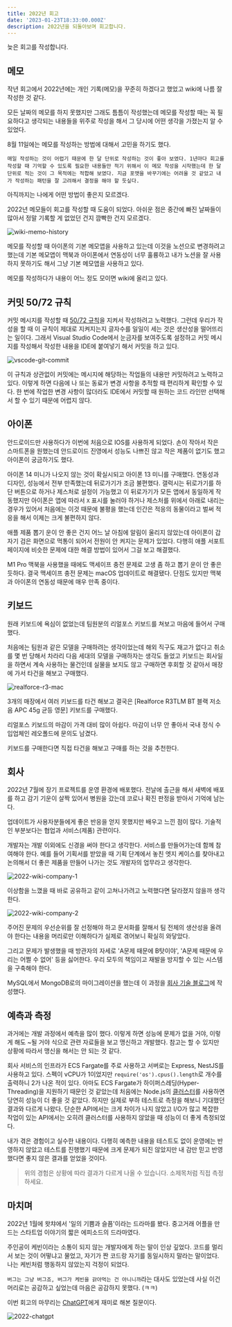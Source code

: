 ```yaml
---
title: 2022년 회고
date: '2023-01-23T18:33:00.000Z'
description: 2022년을 되돌아보며 회고합니다.
---
```


늦은 회고를 작성합니다.

## 메모

작년 회고에서 2022년에는 개인 기록(메모)을 꾸준히 하겠다고 했었고 wiki에 나름 잘 작성한 것 같다.

모든 날짜의 메모를 하지 못했지만 그래도 틈틈이 작성했는데 메모를 작성할 때는 꼭 필요하다고 생각되는 내용들을 위주로 작성을 해서 그 당시에 어떤 생각을 가졌는지 알 수 있었다.

8월 11일에는 메모를 작성하는 방법에 대해서 고민을 하기도 했다.

`매일 작성하는 것이 어렵기 때문에 한 달 단위로 작성하는 것이 좋아 보였다. 1년마다 회고를 작성할 때 기억할 수 있도록 필요한 내용들만 적기 위해서 이 메모 작성을 시작했는데 한 달 단위로 적는 것이 그 목적에는 적합해 보였다. 지금 포맷을 바꾸기에는 어려울 것 같았고 내가 작성하는 패턴을 잘 고려해서 결정을 해야 할 듯싶다.`

아직까지는 나에게 어떤 방법이 좋은지 모르겠다.

2022년 메모들이 회고를 작성할 때 도움이 되었다. 아쉬운 점은 중간에 빠진 날짜들이 많아서 정말 기록할 게 없었던 건지 깜빡한 건지 모르겠다.

![wiki-memo-history](./wiki-memo-history.png)

메모를 작성할 때 아이폰의 기본 메모앱을 사용하고 있는데 이것을 노션으로 변경하려고 했는데 기본 메모앱이 맥북과 아이폰에서 연동성이 너무 훌륭하고 내가 노션을 잘 사용하지 못하기도 해서 그냥 기본 메모앱을 사용하고 있다.

메모를 작성하다가 내용이 어느 정도 모이면 wiki에 올리고 있다.

## 커밋 50/72 규칙

커밋 메시지를 작성할 때 [50/72 규칙](https://tbaggery.com/2008/04/19/a-note-about-git-commit-messages.html)을 지켜서 작성하려고 노력했다. 그런데 우리가 작성을 할 때 이 규칙이 제대로 지켜지는지 글자수를 일일이 세는 것은 생산성을 떨어뜨리는 일이다. 그래서 Visual Studio Code에서 눈금자를 보여주도록 설정하고 커밋 메시지를 작성해서 작성한 내용을 IDE에 붙여넣기 해서 커밋을 하고 있다.

![vscode-git-commit](./vscode-git-commit.png)

이 규칙과 상관없이 커밋에는 메시지에 해당하는 작업들의 내용만 커밋하려고 노력하고 있다. 이렇게 하면 다음에 나 또는 동료가 변경 사항을 추적할 때 편리하게 확인할 수 있다. 한 번에 작업한 변경 사항이 많더라도 IDE에서 커밋할 때 원하는 코드 라인만 선택해서 할 수 있기 때문에 어렵지 않다.

## 아이폰

안드로이드만 사용하다가 이번에 처음으로 IOS를 사용하게 되었다. 손이 작아서 작은 스마트폰을 원했는데 안드로이드 진영에서 성능도 나쁘진 않고 작은 제품이 없기도 했고 아이폰이 궁금하기도 했다.

아이폰 14 미니가 나오지 않는 것이 확실시되고 아이폰 13 미니를 구매했다. 연동성과 디자인, 성능에서 전부 만족했는데 뒤로가기가 조금 불편했다. 갤럭시는 뒤로가기를 하단 버튼으로 하거나 제스처로 설정이 가능했고 이 뒤로가기가 모든 앱에서 동일하게 작동했지만 아이폰은 앱에 따라서 `X` 표시를 눌러야 하거나 제스처를 위에서 아래로 내리는 경우가 있어서 처음에는 이것 때문에 불평을 했는데 인간은 적응의 동물이라고 벌써 적응을 해서 이제는 크게 불편하지 않다.

애플 제품 뽑기 운이 안 좋은 건지 어느 날 아침에 알림이 울리지 않았는데 아이폰이 갑자기 검은 화면으로 먹통이 되어서 전원이 안 켜지는 문제가 있었다. 다행히 애플 서포트 페이지에 비슷한 문제에 대한 해결 방법이 있어서 그걸 보고 해결했다.

M1 Pro 맥북을 사용했을 때에도 맥세이프 충전 문제로 고생 좀 하고 뽑기 운이 안 좋은 듯하다. 결국 맥세이프 충전 문제는 macOS 업데이트로 해결됐다. 단점도 있지만 맥북과 아이폰의 연동성 때문에 매우 만족 중이다.

## 키보드

원래 키보드에 욕심이 없었는데 팀원분의 리얼포스 키보드를 쳐보고 마음에 들어서 구매했다.

처음에는 팀원과 같은 모델을 구매하려는 생각이었는데 해외 직구도 재고가 없다고 취소를 몇 번 당해서 차라리 다음 세대의 모델을 구매하자는 생각도 들었고 키보드는 회사일을 하면서 계속 사용하는 물건인데 실물을 보지도 않고 구매하면 후회할 것 같아서 매장에 가서 타건을 해보고 구매했다.

![realforce-r3-mac](./realforce-r3-mac.jpg)

3개의 매장에서 여러 키보드를 타건 해보고 결국은 [Realforce R3TLM BT 블랙 저소음 APC 45g 균등 영문] 키보드를 구매했다.

리얼포스 키보드의 마감이 가격 대비 많이 아쉽다. 마감이 너무 안 좋아서 국내 정식 수입업체인 레오폴드에 문의도 남겼다.

키보드를 구매한다면 직접 타건을 해보고 구매를 하는 것을 추천한다.

## 회사

2022년 7월에 장기 프로젝트를 운영 환경에 배포했다. 전날에 출근을 해서 새벽에 배포를 하고 감기 기운이 살짝 있어서 병원을 갔는데 코로나 확진 판정을 받아서 기억에 남는다.

업데이트가 사용자분들에게 좋은 반응을 얻지 못했지만 배우고 느낀 점이 많다. 기술적인 부분보다는 협업과 서비스(제품) 관련이다.

개발자는 개발 이외에도 신경을 써야 한다고 생각한다. 서비스를 만들어가는데 함께 참여해야 한다. 예를 들어 기획서를 받았을 때 기획 단계에서 놓친 엣지 케이스를 찾아내고 논의해서 더 좋은 제품을 만들어 나가는 것도 개발자의 업무라고 생각한다.

![2022-wiki-company-1](./2022-wiki-company-1.png)

이상함을 느꼈을 때 바로 공유하고 같이 고쳐나가려고 노력했다면 달라졌지 않을까 생각한다.

![2022-wiki-company-2](./2022-wiki-company-2.png)

주어진 문제의 우선순위를 잘 선정해야 하고 문서화를 잘해서 팀 전체의 생산성을 올려야 한다는 내용을 머리로만 이해하다가 실제로 겪어보니 확실히 와닿았다.

그리고 문제가 발생했을 때 방관자의 자세로 'A문제 때문에 B탓이야', 'A문제 때문에 우리는 어쩔 수 없어' 등을 싫어한다. 우리 모두의 책임이고 재발을 방지할 수 있는 시스템을 구축해야 한다.

MySQL에서 MongoDB로의 마이그레이션을 했는데 이 과정을 [회사 기술 블로그](https://techblog.tabling.co.kr/mysql%EC%97%90%EC%84%9C-mongodb%EB%A1%9C-%EB%A7%88%EC%9D%B4%EA%B7%B8%EB%A0%88%EC%9D%B4%EC%85%98-c3c6624d235f)에 작성했다.

## 예측과 측정

과거에는 개발 과정에서 예측을 많이 했다. 이렇게 하면 성능에 문제가 없을 거야, 이렇게 해도 ~될 거야 식으로 관련 자료들을 보고 맹신하고 개발했다. 참고는 할 수 있지만 상황에 따라서 맹신을 해서는 안 되는 것 같다.

회사 서비스의 인프라가 ECS Fargate를 주로 사용하고 서버로는 Express, NestJS를 사용하고 있다. 스펙이 vCPU가 1이었지만 `require('os').cpus().length`로 개수를 출력하니 2가 나온 적이 있다. 아마도 ECS Fargate가 하이퍼스레딩(Hyper-Threading)을 지원하기 때문인 것 같았는데 처음에는 Node.js의 [클러스터](https://nodejs.org/api/cluster.html)를 사용하면 당연히 성능이 더 좋을 것 같았다. 하지만 실제로 부하 테스트로 측정을 해보니 기대했던 결과와 다르게 나왔다. 단순한 API에서는 크게 차이가 나지 않았고 I/O가 많고 복잡한 작업이 있는 API에서는 오히려 클러스터를 사용하지 않았을 때 성능이 더 좋게 측정되었다.

내가 겪은 경험이고 실수한 내용이다. 다행히 예측한 내용을 테스트도 없이 운영에는 반영하지 않았고 테스트를 진행했기 때문에 크게 문제가 되진 않았지만 내 감만 믿고 반영했다면 좋지 않은 결과를 얻었을 것이다.

> 위의 경험은 상황에 따라 결과가 다르게 나올 수 있습니다. 소제목처럼 직접 측정하세요.

## 마치며

2022년 1월에 왓챠에서 '일의 기쁨과 슬픔'이라는 드라마를 봤다. 중고거래 어플을 만드는 스타트업 이야기의 짧은 에피소드의 드라마였다.

주인공이 케빈이라는 소통이 되지 않는 개발자에게 하는 말이 인상 깊었다. 코드를 멀리서 보는 것이 어떻냐고 물었고, 자기가 짠 코드랑 자기를 동일시하지 말라는 말이었다. 나는 케빈처럼 행동하지 않았는지 걱정이 되었다.

`버그는 그냥 버그죠, 버그가 케빈을 갉아먹는 건 아니니까`라는 대사도 있었는데 사실 이건 머리로는 공감하고 싶었는데 마음은 공감하지 못했다. (ㅋㅋ)

이번 회고의 마무리는 [ChatGPT](https://chat.openai.com)에게 재미로 해본 질문이다.

![2022-chatgpt](./2022-chatgpt.png)
